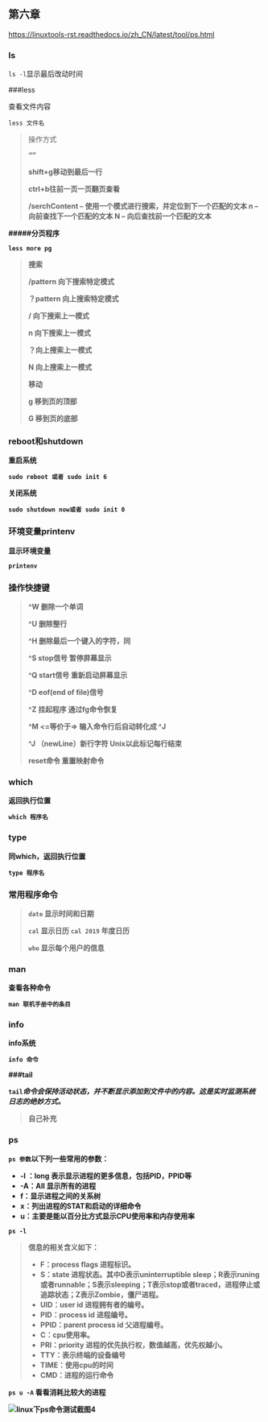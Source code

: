 ## 第六章

https://linuxtools-rst.readthedocs.io/zh_CN/latest/tool/ps.html

### ls

`ls -l`显示最后改动时间

###less

查看文件内容

``less 文件名``

> 操作方式
>
> <b> <space> <q>
>
> shift+g移动到最后一行
>
> ctrl+b往前一页一页翻页查看
>
> 
>
> /serchContent                – 使用一个模式进行搜索，并定位到下一个匹配的文本
> n                                     – 向前查找下一个匹配的文本
> N                                     – 向后查找前一个匹配的文本

#####分页程序

``less more pg ``

> **搜索**
>
> /pattern 向下搜索特定模式
>
> ？pattern 向上搜索特定模式
>
> / 向下搜索上一模式
>
> n 向下搜索上一模式
>
> ？向上搜索上一模式
>
> N 向上搜索上一模式
>
> **移动**
>
> g 移到页的顶部
>
> G 移到页的底部

### reboot和shutdown

重启系统

``sudo reboot 或者 sudo init 6``

关闭系统

``sudo shutdown now或者 sudo init 0``



### 环境变量printenv

显示环境变量

``printenv``



### 操作快捷键

> ^W 删除一个单词
>
> ^U 删除整行
>
> ^H 删除最后一个键入的字符，同<backSpace>
>
> ^S stop信号 暂停屏幕显示
>
> ^Q start信号 重新启动屏幕显示
>
> ^D eof(end of file)信号
>
> ^Z 挂起程序 通过fg命令恢复
>
> ^M  <=等价于=> <Return> 输入命令行后自动转化成 ^J
>
> ^J （newLine）新行字符 Unix以此标记每行结束
>
> reset命令 重置映射命令

### which

返回执行位置

``which 程序名``

### type

同which，返回执行位置

``type 程序名``

### 常用程序命令

>``date`` 显示时间和日期
>
>``cal`` 显示日历 ``cal 2019`` 年度日历
>
>``who`` 显示每个用户的信息

### man

查看各种命令

``man 联机手册中的条目``

### info

info系统

``info 命令 `` 



###tail

`tail`*命令会保持活动状态，并不断显示添加到文件中的内容。这是实时监测系统日志的绝妙方式。*









> 自己补充

### ps

`ps 参数`以下列一些常用的参数：

- -l ：long 表示显示进程的更多信息，包括PID，PPID等
- -A：All 显示所有的进程
- f：显示进程之间的关系树
- x：列出进程的STAT和启动的详细命令
- u：主要是能以百分比方式显示CPU使用率和内存使用率

`ps -l`

>信息的相关含义如下：
>
>- F：process flags 进程标识。
>- S：state 进程状态。其中D表示uninterruptible sleep；R表示runing或者runnable；S表示sleeping；T表示stop或者traced，进程停止或追踪状态；Z表示Zombie，僵尸进程。
>- UID：user id 进程拥有者的编号。
>- PID：process id 进程编号。
>- PPID：parent process id 父进程编号。
>- C：cpu使用率。
>- PRI：priority 进程的优先执行权，数值越高，优先权越小。
>- TTY：表示终端的设备编号
>- TIME：使用cpu的时间
>- CMD：进程的运行命令

`ps u -A` 看看消耗比较大的进程

![linux下ps命令测试截图4](http://cdn.01happy.com/wp-content/uploads/2012/11/linux%E4%B8%8Bps%E5%91%BD%E4%BB%A4%E6%B5%8B%E8%AF%95%E6%88%AA%E5%9B%BE4.png)

